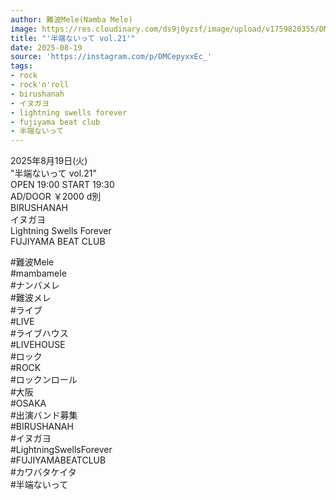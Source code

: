 ```yaml
---
author: 難波Mele(Namba Mele)
image: https://res.cloudinary.com/ds9j0yzsf/image/upload/v1759820355/DMCepyxxEc_.jpg
title: "'半端ないって vol.21'"
date: 2025-08-19
source: 'https://instagram.com/p/DMCepyxxEc_'
tags:
- rock
- rock'n'roll
- birushanah
- イヌガヨ
- lightning swells forever
- fujiyama beat club
- 半端ないって
---
```

2025年8月19日(火)<br>
"半端ないって vol.21"<br>
OPEN 19:00 START 19:30<br>
AD/DOOR ￥2000 d別<br>
BIRUSHANAH<br>
イヌガヨ<br>
Lightning Swells Forever<br>
FUJIYAMA BEAT CLUB

#難波Mele<br>
#mambamele<br>
#ナンバメレ<br>
#難波メレ<br>
#ライブ<br>
#LIVE<br>
#ライブハウス<br>
#LIVEHOUSE<br>
#ロック<br>
#ROCK<br>
#ロックンロール<br>
#大阪<br>
#OSAKA<br>
#出演バンド募集<br>
#BIRUSHANAH<br>
#イヌガヨ<br>
#LightningSwellsForever<br>
#FUJIYAMABEATCLUB<br>
#カワバタケイタ<br>
#半端ないって